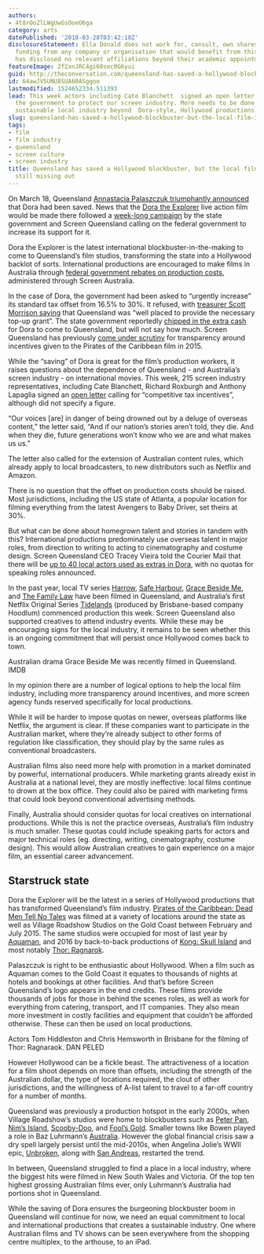 ```yaml
---
authors:
- 4t8rOoZlLWgUwGsOoeO6ga
category: arts
datePublished: '2018-03-28T03:42:18Z'
disclosureStatement: Ella Donald does not work for, consult, own shares in or receive
  funding from any company or organisation that would benefit from this article, and
  has disclosed no relevant affiliations beyond their academic appointment.
featureImage: 2f2xnJRC4gi60sec0G6yui
guid: http://theconversation.com/queensland-has-saved-a-hollywood-blockbuster-but-the-local-film-industry-is-still-missing-out-94027
id: 64awJV5UNU8SUA60ASggoo
lastmodified: 1524652334.511393
lead: This week actors including Cate Blanchett  signed an open letter calling on
  the government to protect our screen industry. More needs to be done to create a
  sustainable local industry beyond  Dora-style, Hollywood productions.
slug: queensland-has-saved-a-hollywood-blockbuster-but-the-local-film-industry-is-still-missing-out
tags:
- film
- film industry
- queensland
- screen culture
- screen industry
title: Queensland has saved a Hollywood blockbuster, but the local film industry is
  still missing out
---
```

On March 18, Queensland [Annastacia Palaszczuk triumphantly announced](http://screenqueensland.com.au/news/media-releases/media-release-yes-we-did-it-dora-comes-to-queensland/) that Dora had been saved. News that the [Dora the Explorer](http://www.imdb.com/title/tt7547410/?ref_=nv_sr_1) live action film would be made there followed a [week-long campaign](http://screenqueensland.com.au/news/media-releases/myjobmatters-queenslands-screen-industry-and-local-business-community-call-on-the-federal-government-to-help-secure-a-major-international-production-and-create-thousands-of-local-jobs/) by the state government and Screen Queensland calling on the federal government to increase its support for it. 

Dora the Explorer is the latest international blockbuster-in-the-making to come to Queensland’s film studios, transforming the state into a Hollywood backlot of sorts. International productions are encouraged to make films in Australia through [federal government rebates on production costs](https://www.screenaustralia.gov.au/funding-and-support/producer-offset/location-and-pdv-offsets), administered through Screen Australia. 

In the case of Dora, the government had been asked to “urgently increase” its standard tax offset from 16.5% to 30%. It refused, with [treasurer Scott Morrison saying](https://www.goldcoastbulletin.com.au/news/gold-coast/scott-morrison-kills-off-bid-to-secure-dora-the-explorer-film-to-shoot-on-gold-coast/news-story/b916a1c9ad2523caf48fd2dad58c2db9) that Queensland was “well placed to provide the necessary top-up grant”. The state government reportedly [chipped in the extra cash](https://www.sbs.com.au/movies/article/2018/03/20/dora-explorer-filming-queensland) for Dora to come to Queensland, but will not say how much. Screen Queensland has previously [come under scrutiny](https://www.goldcoastbulletin.com.au/news/gold-coast/state-embroiled-in-legal-stoush-over-pirates-of-the-caribbean-booty/news-story/35630b7e0ee0e58c0be6bf5ed2533a55) for transparency around incentives given to the Pirates of the Caribbean film in 2015. 


While the “saving” of Dora is great for the film’s production workers, it raises questions about the dependence of Queensland - and Australia’s screen industry - on international movies. This week, 215 screen industry representatives, including Cate Blanchett, Richard Roxburgh and Anthony Lapaglia signed an [open letter](https://makeitaustralian.com/news/open-letter) calling for “competitive tax incentives”, although did not specify a figure. 

“Our voices [are] in danger of being drowned out by a deluge of overseas content,” the letter said, “And if our nation’s stories aren’t told, they die. And when they die, future generations won’t know who we are and what makes us us.”

The letter also called for the extension of Australian content rules, which already apply to local broadcasters, to new distributors such as Netflix and Amazon.


There is no question that the offset on production costs should be raised. Most jurisdictions, including the US state of Atlanta, a popular location for filming everything from the latest Avengers to Baby Driver, set theirs at 30%. 

But what can be done about homegrown talent and stories in tandem with this? International productions predominately use overseas talent in major roles, from direction to writing to acting to cinematography and costume design. Screen Queensland CEO Tracey Vieira told the Courier Mail that there will be [up to 40 local actors used as extras in Dora](http://www.couriermail.com.au/news/queensland/queensland-government/dora-the-explorer-is-palaszczuks-vanity-project-says-opposition/news-story/f18ef8aada34efda20fc503dca790e68), with no quotas for speaking roles announced. 

In the past year, local TV series [Harrow](http://www.imdb.com/title/tt7242816/), [Safe Harbour](http://www.imdb.com/title/tt6816530/?ref_=nv_sr_1), [Grace Beside Me](http://www.imdb.com/title/tt7654696/?ref_=nv_sr_1), and [The Family Law](http://www.imdb.com/title/tt0200337/?ref_=nv_sr_1) have been filmed in Queensland, and Australia’s first Netflix Original Series [Tidelands](http://www.imdb.com/title/tt6898970/?ref_=nv_sr_2) (produced by Brisbane-based company Hoodlum) commenced production this week. Screen Queensland also supported creatives to attend industry events. While these may be encouraging signs for the local industry, it remains to be seen whether this is an ongoing commitment that will persist once Hollywood comes back to town. 

[](https://images.theconversation.com/files/212325/original/file-20180327-109190-12u6dll.jpg?ixlib=rb-1.1.0&q=45&auto=format&w=1000&fit=clip) Australian drama Grace Beside Me was recently filmed in Queensland. IMDB

In my opinion there are a number of logical options to help the local film industry, including more transparency around incentives, and more screen agency funds reserved specifically for local productions. 


While it will be harder to impose quotas on newer, overseas platforms like Netflix, the argument is clear. If these companies want to participate in the Australian market, where they’re already subject to other forms of regulation like classification, they should play by the same rules as conventional broadcasters. 

Australian films also need more help with promotion in a market dominated by powerful, international producers. While marketing grants already exist in Australia at a national level, they are mostly ineffective: local films continue to drown at the box office. They could also be paired with marketing firms that could look beyond conventional advertising methods. 

Finally, Australia should consider quotas for local creatives on international productions. While this is not the practice overseas, Australia’s film industry is much smaller. These quotas could include speaking parts for actors and major technical roles (eg. directing, writing, cinematography, costume design). This would allow Australian creatives to gain experience on a major film, an essential career advancement. 

## Starstruck state

Dora the Explorer will be the latest in a series of Hollywood productions that has transformed Queensland’s film industry. [Pirates of the Caribbean: Dead Men Tell No Tales](http://www.imdb.com/title/tt1790809/) was filmed at a variety of locations around the state as well as Village Roadshow Studios on the Gold Coast between February and July 2015. The same studios were occupied for most of last year by [Aquaman](http://www.imdb.com/title/tt1477834/?ref_=nv_sr_1), and 2016 by back-to-back productions of [Kong: Skull Island](http://www.imdb.com/title/tt3731562/?ref_=nv_sr_1) and most notably [Thor: Ragnarok](http://www.imdb.com/title/tt3501632/?ref_=nv_sr_1). 

Palaszczuk is right to be enthusiastic about Hollywood. When a film such as Aquaman comes to the Gold Coast it equates to thousands of nights at hotels and bookings at other facilities. And that’s before Screen Queensland’s logo appears in the end credits. These films provide thousands of jobs for those in behind the scenes roles, as well as work for everything from catering, transport, and IT companies. They also mean more investment in costly facilities and equipment that couldn’t be afforded otherwise. These can then be used on local productions. 

[](https://images.theconversation.com/files/212324/original/file-20180327-109207-1aspec0.jpg?ixlib=rb-1.1.0&q=45&auto=format&w=1000&fit=clip) Actors Tom Hiddleston and Chris Hemsworth in Brisbane for the filming of Thor: Ragnaraok. DAN PELED

However Hollywood can be a fickle beast. The attractiveness of a location for a film shoot depends on more than offsets, including the strength of the Australian dollar, the type of locations required, the clout of other jurisdictions, and the willingness of A-list talent to travel to a far-off country for a number of months.

Queensland was previously a production hotspot in the early 2000s, when Village Roadshow’s studios were home to blockbusters such as [Peter Pan](http://www.imdb.com/title/tt0316396/?ref_=nv_sr_1), [Nim’s Island](http://www.imdb.com/title/tt0410377/?ref_=nv_sr_1), [Scooby-Doo](http://www.imdb.com/title/tt0267913/?ref_=nv_sr_1), and [Fool’s Gold](http://www.imdb.com/title/tt0770752/?ref_=nv_sr_1). Smaller towns like Bowen played a role in Baz Luhrmann’s [Australia](http://www.imdb.com/title/tt0455824/?ref_=nv_sr_2). However the global financial crisis saw a dry spell largely persist until the mid-2010s, when Angelina Jolie’s WWII epic, [Unbroken,](http://www.imdb.com/title/tt1809398/?ref_=nv_sr_1) along with [San Andreas](http://www.imdb.com/title/tt2126355/?ref_=nv_sr_2), restarted the trend. 

In between, Queensland struggled to find a place in a local industry, where the biggest hits were filmed in New South Wales and Victoria. Of the top ten highest grossing Australian films ever, only Luhrmann’s Australia had portions shot in Queensland. 

While the saving of Dora ensures the burgeoning blockbuster boom in Queensland will continue for now, we need an equal commitment to local and international productions that creates a sustainable industry. One where Australian films and TV shows can be seen everywhere from the shopping centre multiplex, to the arthouse, to an iPad.